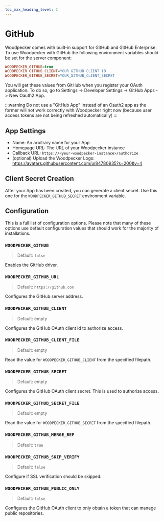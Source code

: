```yaml
---
toc_max_heading_level: 2
---
```


# GitHub

Woodpecker comes with built-in support for GitHub and GitHub Enterprise.
To use Woodpecker with GitHub the following environment variables should be set for the server component:

```ini
WOODPECKER_GITHUB=true
WOODPECKER_GITHUB_CLIENT=YOUR_GITHUB_CLIENT_ID
WOODPECKER_GITHUB_SECRET=YOUR_GITHUB_CLIENT_SECRET
```

You will get these values from GitHub when you register your OAuth application.
To do so, go to Settings -> Developer Settings -> GitHub Apps -> New Oauth2 App.

:::warning
Do not use a "GitHub App" instead of an Oauth2 app as the former will not work correctly with Woodpecker right now (because user access tokens are not being refreshed automatically)
:::

## App Settings

- Name: An arbitrary name for your App
- Homepage URL: The URL of your Woodpecker instance
- Callback URL: `https://<your-woodpecker-instance>/authorize`
- (optional) Upload the Woodpecker Logo: <https://avatars.githubusercontent.com/u/84780935?s=200&v=4>

## Client Secret Creation

After your App has been created, you can generate a client secret.
Use this one for the `WOODPECKER_GITHUB_SECRET` environment variable.

## Configuration

This is a full list of configuration options. Please note that many of these options use default configuration values that should work for the majority of installations.

### `WOODPECKER_GITHUB`

> Default: `false`

Enables the GitHub driver.

### `WOODPECKER_GITHUB_URL`

> Default: `https://github.com`

Configures the GitHub server address.

### `WOODPECKER_GITHUB_CLIENT`

> Default: empty

Configures the GitHub OAuth client id to authorize access.

### `WOODPECKER_GITHUB_CLIENT_FILE`

> Default: empty

Read the value for `WOODPECKER_GITHUB_CLIENT` from the specified filepath.

### `WOODPECKER_GITHUB_SECRET`

> Default: empty

Configures the GitHub OAuth client secret. This is used to authorize access.

### `WOODPECKER_GITHUB_SECRET_FILE`

> Default: empty

Read the value for `WOODPECKER_GITHUB_SECRET` from the specified filepath.

### `WOODPECKER_GITHUB_MERGE_REF`

> Default: `true`

### `WOODPECKER_GITHUB_SKIP_VERIFY`

> Default: `false`

Configure if SSL verification should be skipped.

### `WOODPECKER_GITHUB_PUBLIC_ONLY`

> Default: `false`

Configures the GitHub OAuth client to only obtain a token that can manage public repositories.
